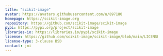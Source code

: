 ```yaml
---
title: "scikit-image"
avatar: https://avatars.githubusercontent.com/u/897180
homepage: https://scikit-image.org
repository: https://github.com/scikit-image/scikit-image
pypi: https://pypi.org/project/scikit-image
libraries-io: https://libraries.io/pypi/scikit-image
license: https://github.com/scikit-image/scikit-image/blob/main/LICENSE.txt
license-type: 3-clause BSD
contact: jni
---
```

